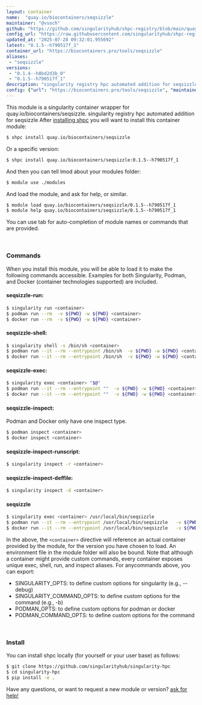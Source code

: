 ```yaml
---
layout: container
name:  "quay.io/biocontainers/seqsizzle"
maintainer: "@vsoch"
github: "https://github.com/singularityhub/shpc-registry/blob/main/quay.io/biocontainers/seqsizzle/container.yaml"
config_url: "https://raw.githubusercontent.com/singularityhub/shpc-registry/main/quay.io/biocontainers/seqsizzle/container.yaml"
updated_at: "2025-07-28 09:32:01.955692"
latest: "0.1.5--h790517f_1"
container_url: "https://biocontainers.pro/tools/seqsizzle"
aliases:
 - "seqsizzle"
versions:
 - "0.1.4--h8bd2d3b_0"
 - "0.1.5--h790517f_1"
description: "singularity registry hpc automated addition for seqsizzle"
config: {"url": "https://biocontainers.pro/tools/seqsizzle", "maintainer": "@vsoch", "description": "singularity registry hpc automated addition for seqsizzle", "latest": {"0.1.5--h790517f_1": "sha256:e2efaf873809abd976ec09a5dc7e82fc3adcbfebf659be3cd332d8658b5ee868"}, "tags": {"0.1.4--h8bd2d3b_0": "sha256:7e2c45fbcf4d6059307b8e16c78d5a6959da1e40f28cdaae2ab3a650ea49d931", "0.1.5--h790517f_1": "sha256:e2efaf873809abd976ec09a5dc7e82fc3adcbfebf659be3cd332d8658b5ee868"}, "docker": "quay.io/biocontainers/seqsizzle", "aliases": {"seqsizzle": "/usr/local/bin/seqsizzle"}}
---
```


This module is a singularity container wrapper for quay.io/biocontainers/seqsizzle.
singularity registry hpc automated addition for seqsizzle
After [installing shpc](#install) you will want to install this container module:


```bash
$ shpc install quay.io/biocontainers/seqsizzle
```

Or a specific version:

```bash
$ shpc install quay.io/biocontainers/seqsizzle:0.1.5--h790517f_1
```

And then you can tell lmod about your modules folder:

```bash
$ module use ./modules
```

And load the module, and ask for help, or similar.

```bash
$ module load quay.io/biocontainers/seqsizzle/0.1.5--h790517f_1
$ module help quay.io/biocontainers/seqsizzle/0.1.5--h790517f_1
```

You can use tab for auto-completion of module names or commands that are provided.

<br>

### Commands

When you install this module, you will be able to load it to make the following commands accessible.
Examples for both Singularity, Podman, and Docker (container technologies supported) are included.

#### seqsizzle-run:

```bash
$ singularity run <container>
$ podman run --rm  -v ${PWD} -w ${PWD} <container>
$ docker run --rm  -v ${PWD} -w ${PWD} <container>
```

#### seqsizzle-shell:

```bash
$ singularity shell -s /bin/sh <container>
$ podman run --it --rm --entrypoint /bin/sh  -v ${PWD} -w ${PWD} <container>
$ docker run --it --rm --entrypoint /bin/sh  -v ${PWD} -w ${PWD} <container>
```

#### seqsizzle-exec:

```bash
$ singularity exec <container> "$@"
$ podman run --it --rm --entrypoint ""  -v ${PWD} -w ${PWD} <container> "$@"
$ docker run --it --rm --entrypoint ""  -v ${PWD} -w ${PWD} <container> "$@"
```

#### seqsizzle-inspect:

Podman and Docker only have one inspect type.

```bash
$ podman inspect <container>
$ docker inspect <container>
```

#### seqsizzle-inspect-runscript:

```bash
$ singularity inspect -r <container>
```

#### seqsizzle-inspect-deffile:

```bash
$ singularity inspect -d <container>
```


#### seqsizzle

```bash
$ singularity exec <container> /usr/local/bin/seqsizzle
$ podman run --it --rm --entrypoint /usr/local/bin/seqsizzle   -v ${PWD} -w ${PWD} <container> -c " $@"
$ docker run --it --rm --entrypoint /usr/local/bin/seqsizzle   -v ${PWD} -w ${PWD} <container> -c " $@"
```



In the above, the `<container>` directive will reference an actual container provided
by the module, for the version you have chosen to load. An environment file in the
module folder will also be bound. Note that although a container
might provide custom commands, every container exposes unique exec, shell, run, and
inspect aliases. For anycommands above, you can export:

 - SINGULARITY_OPTS: to define custom options for singularity (e.g., --debug)
 - SINGULARITY_COMMAND_OPTS: to define custom options for the command (e.g., -b)
 - PODMAN_OPTS: to define custom options for podman or docker
 - PODMAN_COMMAND_OPTS: to define custom options for the command

<br>

### Install

You can install shpc locally (for yourself or your user base) as follows:

```bash
$ git clone https://github.com/singularityhub/singularity-hpc
$ cd singularity-hpc
$ pip install -e .
```

Have any questions, or want to request a new module or version? [ask for help!](https://github.com/singularityhub/singularity-hpc/issues)